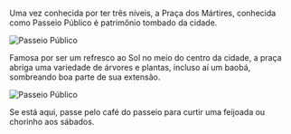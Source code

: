 Uma vez conhecida por ter três níveis, a Praça dos Mártires, conhecida como Passeio Público é patrimônio tombado da cidade.

![Passeio Público](/images/pictures/fortaleza/place2/1.webp)

Famosa por ser um refresco ao Sol no meio do centro da cidade, a praça abriga uma variedade de árvores e plantas, incluso aí um baobá, sombreando boa parte de sua extensão.  

![Passeio Público](/images/pictures/fortaleza/place2/2.webp)

Se está aqui, passe pelo café do passeio para curtir uma feijoada ou chorinho aos sábados.
